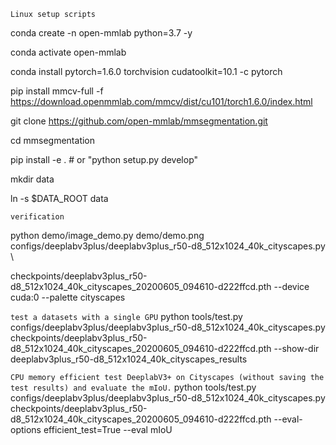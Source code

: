`Linux setup scripts`

conda create -n open-mmlab python=3.7 -y

conda activate open-mmlab

conda install pytorch=1.6.0 torchvision cudatoolkit=10.1 -c pytorch

pip install mmcv-full -f https://download.openmmlab.com/mmcv/dist/cu101/torch1.6.0/index.html

git clone https://github.com/open-mmlab/mmsegmentation.git

cd mmsegmentation

pip install -e . # or "python setup.py develop"

mkdir data

ln -s $DATA_ROOT data

`verification`

python demo/image_demo.py demo/demo.png configs/deeplabv3plus/deeplabv3plus_r50-d8_512x1024_40k_cityscapes.py \

checkpoints/deeplabv3plus_r50-d8_512x1024_40k_cityscapes_20200605_094610-d222ffcd.pth --device cuda:0 --palette cityscapes

`test a datasets with a single GPU`
python tools/test.py
configs/deeplabv3plus/deeplabv3plus_r50-d8_512x1024_40k_cityscapes.py
checkpoints/deeplabv3plus_r50-d8_512x1024_40k_cityscapes_20200605_094610-d222ffcd.pth
--show-dir deeplabv3plus_r50-d8_512x1024_40k_cityscapes_results

`CPU memory efficient test DeeplabV3+ on Cityscapes (without saving the test results) and evaluate the mIoU.`
python tools/test.py
configs/deeplabv3plus/deeplabv3plus_r50-d8_512x1024_40k_cityscapes.py
checkpoints/deeplabv3plus_r50-d8_512x1024_40k_cityscapes_20200605_094610-d222ffcd.pth
--eval-options efficient_test=True
--eval mIoU
